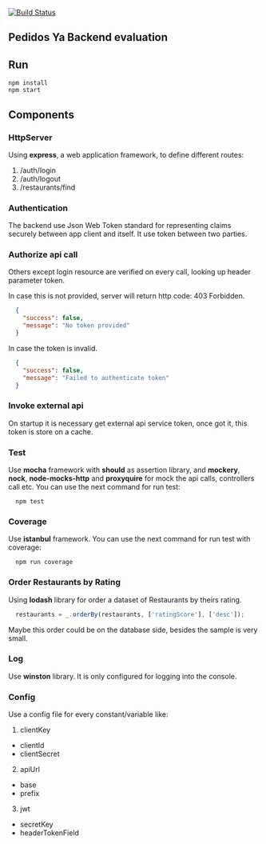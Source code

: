 
[![Build Status](https://travis-ci.org/arianbessonart/pd-ya-server.svg?branch=master)](https://travis-ci.org/arianbessonart/pd-ya-server)

## Pedidos Ya Backend evaluation

## Run

```
npm install
npm start
```

## Components

### HttpServer
Using **express**, a web application framework, to define different routes:
1. /auth/login
2. /auth/logout
3. /restaurants/find

### Authentication
The backend use Json Web Token standard for representing claims securely between app client and itself. It use token between two parties.

### Authorize api call
Others except login resource are verified on every call, looking up header parameter token.

In case this is not provided, server will return http code: 403 Forbidden.
```json
  {
    "success": false,
    "message": "No token provided"
  }
```
In case the token is invalid.
```json
  {
    "success": false,
    "message": "Failed to authenticate token"
  }
```

### Invoke external api
On startup it is necessary get external api service token, once got it, this token is store on a cache.


### Test
Use **mocha** framework with **should** as assertion library, and **mockery**, **nock**, **node-mocks-http** and **proxyquire** for mock the api calls, controllers call etc.
You can use the next command for run test:
```
  npm test
```

### Coverage
Use **istanbul** framework. You can use the next command for run test with coverage:
```
  npm run coverage
```

### Order Restaurants by Rating
Using **lodash** library for order a dataset of Restaurants by theirs rating.
```javascript
  restaurants = _.orderBy(restaurants, ['ratingScore'], ['desc']);
```
Maybe this order could be on the database side, besides the sample is very small.

### Log
Use **winston** library. It is only configured for logging into the console.

### Config
Use a config file for every constant/variable like:
1. clientKey
  - clientId
  - clientSecret
2. apiUrl
  - base
  - prefix
3. jwt
  - secretKey
  - headerTokenField
